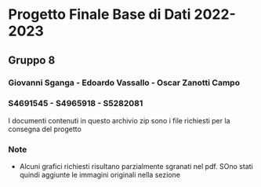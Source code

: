 
# Progetto Finale Base di Dati 2022-2023 
## Gruppo 8
### Giovanni Sganga - Edoardo Vassallo - Oscar Zanotti Campo
### S4691545 - S4965918 - S5282081

I documenti contenuti in questo archivio zip sono i file richiesti per la consegna del progetto

### Note
+ Alcuni grafici richiesti risultano parzialmente sgranati nel pdf. SOno stati quindi aggiunte le immagini originali nella sezione 
